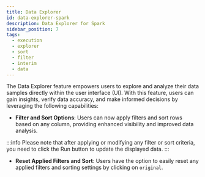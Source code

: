 ```yaml
---
title: Data Explorer
id: data-explorer-spark
description: Data Explorer for Spark
sidebar_position: 7
tags:
  - execution
  - explorer
  - sort
  - filter
  - interim
  - data
---
```


The Data Explorer feature empowers users to explore and analyze their data samples directly within the user interface (UI). With this feature, users can gain insights, verify data accuracy, and make informed decisions by leveraging the following capabilities:

- **Filter and Sort Options**: Users can now apply filters and sort rows based on any column, providing enhanced visibility and improved data analysis.

:::info
Please note that after applying or modifying any filter or sort criteria, you need to click the Run button to update the displayed data.
:::

- **Reset Applied Filters and Sort**: Users have the option to easily reset any applied filters and sorting settings by clicking on `original`.
